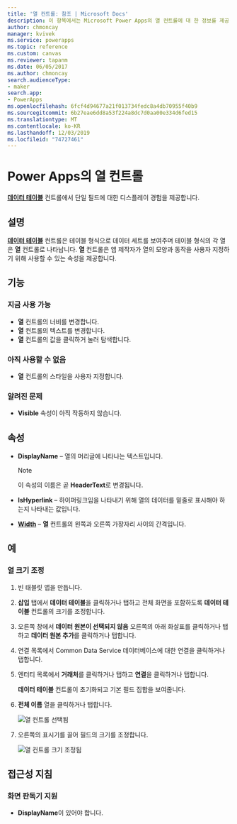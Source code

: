 ```yaml
---
title: '열 컨트롤: 참조 | Microsoft Docs'
description: 이 항목에서는 Microsoft Power Apps의 열 컨트롤에 대 한 정보를 제공 합니다.
author: chmoncay
manager: kvivek
ms.service: powerapps
ms.topic: reference
ms.custom: canvas
ms.reviewer: tapanm
ms.date: 06/05/2017
ms.author: chmoncay
search.audienceType:
- maker
search.app:
- PowerApps
ms.openlocfilehash: 6fcf4d94677a21f013734fedc8a4db70955f40b9
ms.sourcegitcommit: 6b27eae6dd8a53f224a8dc7d0aa00e334d6fed15
ms.translationtype: MT
ms.contentlocale: ko-KR
ms.lasthandoff: 12/03/2019
ms.locfileid: "74727461"
---
```

# <a name="column-control-in-power-apps"></a>Power Apps의 열 컨트롤
[**데이터 테이블**](control-data-table.md) 컨트롤에서 단일 필드에 대한 디스플레이 경험을 제공합니다.

## <a name="description"></a>설명
[**데이터 테이블**](control-data-table.md) 컨트롤은 테이블 형식으로 데이터 세트를 보여주며 테이블 형식의 각 열은 **열** 컨트롤로 나타납니다. **열** 컨트롤은 앱 제작자가 열의 모양과 동작을 사용자 지정하기 위해 사용할 수 있는 속성을 제공합니다.

## <a name="capabilities"></a>기능
### <a name="now-available"></a>지금 사용 가능
* **열** 컨트롤의 너비를 변경합니다.
* **열** 컨트롤의 텍스트를 변경합니다.
* **열** 컨트롤의 값을 클릭하거 눌러 탐색합니다.

### <a name="not-yet-available"></a>아직 사용할 수 없음
* **열** 컨트롤의 스타일을 사용자 지정합니다.

### <a name="known-issues"></a>알려진 문제
* **Visible** 속성이 아직 작동하지 않습니다.

## <a name="properties"></a>속성
* **DisplayName** – 열의 머리글에 나타나는 텍스트입니다.
  
  > [!NOTE]
  > 이 속성의 이름은 곧 **HeaderText**로 변경됩니다.
  > 
  > 
* **IsHyperlink** – 하이퍼링크임을 나타내기 위해 열의 데이터를 밑줄로 표시해야 하는지 나타내는 값입니다.
* [**Width**](properties-size-location.md) – **열** 컨트롤의 왼쪽과 오른쪽 가장자리 사이의 간격입니다.

## <a name="examples"></a>예
### <a name="resize-a-column"></a>열 크기 조정
1. 빈 태블릿 앱을 만듭니다.
2. **삽입** 탭에서 **데이터 테이블**을 클릭하거나 탭하고 전체 화면을 포함하도록 **데이터 테이블** 컨트롤의 크기를 조정합니다.
3. 오른쪽 창에서 **데이터 원본이 선택되지 않음** 오른쪽의 아래 화살표를 클릭하거나 탭하고 **데이터 원본 추가**를 클릭하거나 탭합니다.
4. 연결 목록에서 Common Data Service 데이터베이스에 대한 연결을 클릭하거나 탭합니다.
5. 엔터티 목록에서 **거래처**를 클릭하거나 탭하고 **연결**을 클릭하거나 탭합니다.
   
    **데이터 테이블** 컨트롤이 초기화되고 기본 필드 집합을 보여줍니다.
6. **전체 이름** 열을 클릭하거나 탭합니다.
   
    ![열 컨트롤 선택됨](./media/control-column/pre-resize-column.png)
7. 오른쪽의 표시기를 끌어 필드의 크기를 조정합니다.
   
    ![열 컨트롤 크기 조정됨](./media/control-column/post-resize-column.png)


## <a name="accessibility-guidelines"></a>접근성 지침
### <a name="screen-reader-support"></a>화면 판독기 지원
* **DisplayName**이 있어야 합니다.
